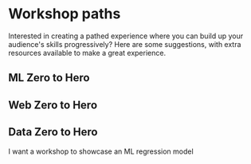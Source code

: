 # Workshop paths

Interested in creating a pathed experience where you can build up your audience's skills progressively? Here are some suggestions, with extra resources available to make a great experience.

## ML Zero to Hero

## Web Zero to Hero

## Data Zero to Hero
I want a workshop to showcase an ML regression model